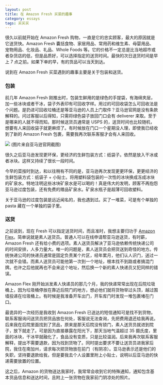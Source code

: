 ```yaml
---
layout: post
title: 在 Amazon Fresh 买菜的趣事
category: essays
tags: 买买买
---
```


很久以前就开始在 Amazon Fresh 购物，一直是它的忠实顾客，最大的原因就是它送货快。Amazon Fresh 囊括食物、家居用品、常用药和维生素、母婴用品、宠物用品、化妆品、礼品、Whole Foods 等。它的价格不一定总是比当地超市或者杂货店的低，但是品质好，可以选择指定的送货时间。最快的次日送货时间是早上 7 点之前。如果下单的早，有的货品可以当天到达。

说到在 Amazon Fresh 买菜遇到的趣事主要是关于包装和送货。

### 包装

前几年 Amazon Fresh 刚推出时，包装生鲜用的是绿色的手提袋，有海绵夹层，加一些冰块或者干冰，袋子外表印有可回收字样。用过的可回收袋怎么可回收法是个问题。是扔进可回收垃桶还是等亚马逊的人员上门取件？亚马逊官网是没有条款解释的。问过客服以后得知，只需将绿色袋子放回门口会有 deliverer 来取。至于是哪来的人就不得而知。那时候送货员通常是 USPS 的，送货时间也比较随机，想要有人来回收袋子就更麻烦了。有时候放在门口一个星期没人理，即使我已经收到了新的 Amazon Fresh 包裹，需要我再次联系客服才会有人来回收。

![]( https://i.v2ex.co/5Dg4szMt.png )
(图片来自亚马逊官网截图)

很久之后亚马逊发现更环保，更经济的生鲜包装方式：纸袋子。依然是放入干冰或者冰块。这样又持续了很长一段时间。

今早的菜按时到达，和以往稍有不同的是，亚马逊再次发现更更环保，更更经济的生鲜包装方式：纸袋子 + 小贴士。将用塑料袋包装的一次性的冰块换成冻成冰块的矿泉水。特地注明这些冰块矿泉水是可以喝的！真是伟大的发明，顾客不再抱怨亚马逊过度包装，还有免费的赠品矿泉水。矿泉水瓶子是超薄可回收塑料。

关于亚马逊的过度包装是远近闻名的，我也遇到过。买了一堆菜，可是有个单独的 pasta 藏在一个单独的袋子里。

### 送货

之前说到，现在 Fresh 可以指定送货时间，而且准时，我想主要归功于 [Amazon Flex](https://flex.amazon.com)。简单说就是素人送货员。普通人可以在线申请帮亚马逊送货，有时薪，Amazon Fresh 还有给小费的选项。素人送货员解决了亚马逊依赖传统快递公司的时间安排，人多力量大。唯一的问题是，素人送货员会把货送到奇怪的地方。传统快递公司的快递员通常是固定负责某个片区，经年累月，他们认人识门，送过一次就不会错。而素人送货员可能他第一次到一个地址，根本找不到路或者搞混门牌。也许之后他就再也不会来这个地址，然后换一个新的素人快递员又犯同样的错误。

Amazon Flex 刚开始派发素人快递员的那几个月，我的快递常常出现在后院垃圾桶上，因为垃圾桶停放在靠近后院门的地方，想必他们就将货物举过头顶，越过围墙投递在垃圾桶上。有时候是我准备开车出门，开车库门时发现一堆包裹堵在门口。

最诡异的一次经历是我收到 Amazon Fresh 已送达的短信通知可是找不到货物，联系客服询问送货员把货品放在何处，客服说无法查询，先把费用退还给我再说。后来我在后院里面找到了货品，原来是那天后院没有锁门，素人送货员就进到院子，放下就走了。可是因为直接暴露在阳光下，那天当地气温超过 35 摄氏度，里面的冰块，干冰早就融化了，食品没有变质，只是比较温润。后来我再次联系客服解释，提出不需要退款，因为找到货物了。同时提出要求不要让送货员进我家后院，我住在南加州，请求每次把货物放在前门（有阴凉）。亚马逊表示还是他们的失职，坚持要退款给我，但是要我去个人设置里附上小贴士，说明以后亚马逊的快递需要放置的位置。

这之后，Amazon 的货物送达我家时，我常常会收到它的特殊通知，通知包含基本货品信息和送达时间，且附上一张货物在我家前门阴凉处的照片。


